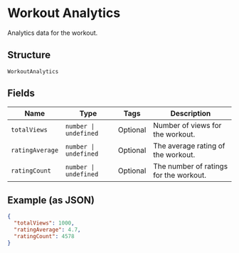 
# Workout Analytics

Analytics data for the workout.

## Structure

`WorkoutAnalytics`

## Fields

| Name | Type | Tags | Description |
|  --- | --- | --- | --- |
| `totalViews` | `number \| undefined` | Optional | Number of views for the workout. |
| `ratingAverage` | `number \| undefined` | Optional | The average rating of the workout. |
| `ratingCount` | `number \| undefined` | Optional | The number of ratings for the workout. |

## Example (as JSON)

```json
{
  "totalViews": 1000,
  "ratingAverage": 4.7,
  "ratingCount": 4578
}
```


